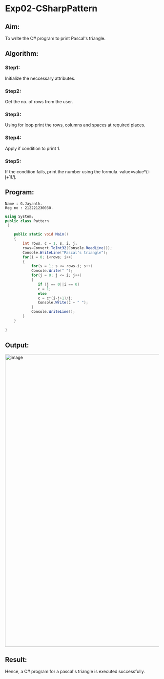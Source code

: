 # Exp02-CSharpPattern

## Aim:
To write the C# program to print Pascal's triangle.



## Algorithm:

### Step1:
Initialize the neccessary attributes.


### Step2:
Get the no. of rows from the user.


### Step3:
Using for loop print the rows, columns and spaces at required places.


### Step4:
Apply if condition to print 1.


### Step5:
If the condition fails, print the number using the formula. value=value*(i-j+1)/j.



## Program:
```
Name : G.Jayanth.
Reg no : 212221230030.
```
```c#
using System;
public class Pattern
 {

    public static void Main() 
    {
        int rows, c = 1, s, i, j; 
        rows=Convert.ToInt32(Console.ReadLine());
        Console.WriteLine("Pascal's triangle");
        for(i = 0; i<rows; i++) 
        {
            for(s = 1; s <= rows-i; s++)
            Console.Write(" ");
            for(j = 0; j <= i; j++)
            {
               if (j == 0||i == 0)
               c = 1;
               else
               c = c*(i-j+1)/j;
               Console.Write(c + " ");
            }
            Console.WriteLine();
        }
    }
   
}

```

## Output:

<img width="956" alt="image" src="https://github.com/JayanthYadav123/Exp02-CSharpPattern/assets/94836154/77512373-6733-47be-a8a9-9b7bda8646d8">

## Result:
Hence, a C# program for a pascal's triangle is executed successfully.

